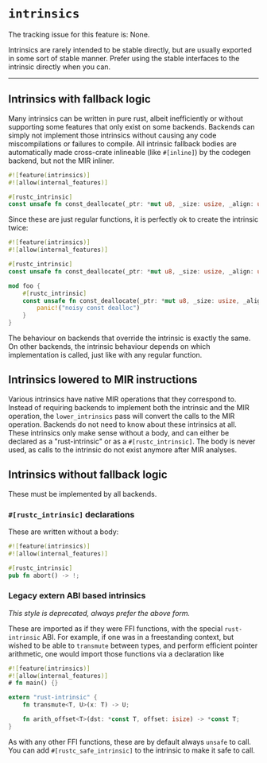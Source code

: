 # `intrinsics`

The tracking issue for this feature is: None.

Intrinsics are rarely intended to be stable directly, but are usually
exported in some sort of stable manner. Prefer using the stable interfaces to
the intrinsic directly when you can.

------------------------


## Intrinsics with fallback logic

Many intrinsics can be written in pure rust, albeit inefficiently or without supporting
some features that only exist on some backends. Backends can simply not implement those
intrinsics without causing any code miscompilations or failures to compile.
All intrinsic fallback bodies are automatically made cross-crate inlineable (like `#[inline]`)
by the codegen backend, but not the MIR inliner.

```rust
#![feature(intrinsics)]
#![allow(internal_features)]

#[rustc_intrinsic]
const unsafe fn const_deallocate(_ptr: *mut u8, _size: usize, _align: usize) {}
```

Since these are just regular functions, it is perfectly ok to create the intrinsic twice:

```rust
#![feature(intrinsics)]
#![allow(internal_features)]

#[rustc_intrinsic]
const unsafe fn const_deallocate(_ptr: *mut u8, _size: usize, _align: usize) {}

mod foo {
    #[rustc_intrinsic]
    const unsafe fn const_deallocate(_ptr: *mut u8, _size: usize, _align: usize) {
        panic!("noisy const dealloc")
    }
}

```

The behaviour on backends that override the intrinsic is exactly the same. On other
backends, the intrinsic behaviour depends on which implementation is called, just like
with any regular function.

## Intrinsics lowered to MIR instructions

Various intrinsics have native MIR operations that they correspond to. Instead of requiring
backends to implement both the intrinsic and the MIR operation, the `lower_intrinsics` pass
will convert the calls to the MIR operation. Backends do not need to know about these intrinsics
at all. These intrinsics only make sense without a body, and can either be declared as a "rust-intrinsic"
or as a `#[rustc_intrinsic]`. The body is never used, as calls to the intrinsic do not exist
anymore after MIR analyses.

## Intrinsics without fallback logic

These must be implemented by all backends.

### `#[rustc_intrinsic]` declarations

These are written without a body:
```rust
#![feature(intrinsics)]
#![allow(internal_features)]

#[rustc_intrinsic]
pub fn abort() -> !;
```

### Legacy extern ABI based intrinsics

*This style is deprecated, always prefer the above form.*

These are imported as if they were FFI functions, with the special
`rust-intrinsic` ABI. For example, if one was in a freestanding
context, but wished to be able to `transmute` between types, and
perform efficient pointer arithmetic, one would import those functions
via a declaration like

```rust
#![feature(intrinsics)]
#![allow(internal_features)]
# fn main() {}

extern "rust-intrinsic" {
    fn transmute<T, U>(x: T) -> U;

    fn arith_offset<T>(dst: *const T, offset: isize) -> *const T;
}
```

As with any other FFI functions, these are by default always `unsafe` to call.
You can add `#[rustc_safe_intrinsic]` to the intrinsic to make it safe to call.
